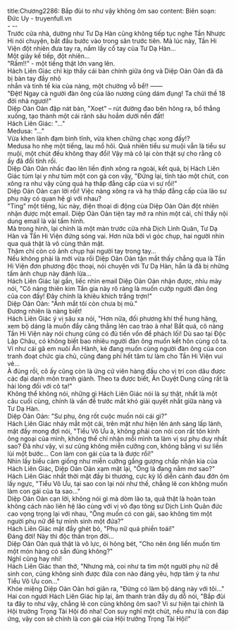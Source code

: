 title:Chương2286: Bắp đùi to như vậy không ôm sao
content:
Biên soạn: Đức Uy - truyenfull.vn<br>- --<br>Trước cửa nhà, dường như Tư Dạ Hàn cũng không tiếp tục nghe Tần Nhược Hi nói chuyện, bắt đầu bước vào trong sân trước tiên. Mà lúc này, Tần Hi Viện đột nhiên đưa tay ra, nắm lấy cổ tay của Tư Dạ Hàn...<br>Một giây kế tiếp, đột nhiên...<br>"Rầm!!" - một tiếng thật lớn vang lên.<br>Hách Liên Giác chỉ kịp thấy cái bàn chính giữa ông và Diệp Oản Oản đã đã bị bàn tay đầy nhỏ<br>nhắn và tinh tế kia của nàng, một chưởng vỗ bể!! ——<br>"Đệt! Ngay cả người đàn ông của lão nương cũng dám đụng! Ta chửi thề 18 đời nhà ngươi!"<br>Diệp Oản Oản đập nát bàn, "Xoẹt" – rút đường đao bên hông ra, bổ thẳng xuống, tạo thành một cái rãnh sâu hoắm dưới nền đất!<br>Hách Liên Giác: "..."<br>Medusa: "..."<br>Vừa khen lãnh đạm bình tĩnh, vừa khen chững chạc xong đấy!?<br>Medusa ho nhẹ một tiếng, lau mồ hôi. Quả nhiên tiểu sư muội vẫn là tiểu sư muội, một chút đều không thay đổi! Vậy mà cô lại còn thật sự cho rằng cô ấy đã đổi tính rồi.<br>Diệp Oản Oản nhấc đao lên liền định xông ra ngoài, kết quả, bị Hách Liên Giác túm lại y như túm một con gà con vậy, "Đứng lại, tỉnh táo một chút, con xông ra như vậy cũng quá hạ thấp đẳng cấp của vi sư rồi!"<br>Diệp Oản Oản cạn lời rồi! Việc nàng xông ra và hạ thấp đẳng cấp của lão sư phụ này có quan hệ gì với nhau?<br>"Ting" một tiếng, lúc này, điện thoại di động của Diệp Oản Oản đột nhiên nhận được một email. Diệp Oản Oản tiện tay mở ra nhìn một cái, chỉ thấy nội dung email là vài tấm hình.<br>Mà trong hình, lại chính là một màn trước cửa nhà Dịch Linh Quân, Tư Dạ Hàn và Tần Hi Viện đứng sóng vai. Hơn nữa bởi vì góc chụp, hai người nhìn qua quả thật là vô cùng thân mật.<br>Thậm chí còn có ảnh chụp hai người tay trong tay...<br>Nếu không phải là mới vừa rồi Diệp Oản Oản tận mắt thấy chẳng qua là Tần Hi Viện đơn phương độc thoại, nói chuyện với Tư Dạ Hàn, hẳn là đã bị những tấm ảnh chụp này đánh lừa...<br>Hách Liên Giác lại gần, liếc nhìn email Diệp Oản Oản nhận được, nhíu mày nói, "Cô nàng thiên kim Tần gia này rõ ràng là muốn cướp người đàn ông của con đấy! Đây chính là khiêu khích trắng trợn!"<br>Diệp Oản Oản: "Ánh mắt tôi còn chưa bị mù."<br>Đương nhiên là nàng biết!<br>Hách Liên Giác ý vị sâu xa nói, "Hơn nữa, đối phương khí thế hung hăng, xem bộ dáng là muốn đẩy căng thẳng lên cao trào à nha! Bất quá, cô nàng Tần Hi Viện này nói chung cũng có đủ tiền vốn để phách lối! Dù sao tại Độc Lập Châu, có không biết bao nhiêu người đàn ông muốn kết hôn cùng cô ta. Ví như cái gã em nuôi Ân Hành, kẻ đang muốn cùng người đàn ông của con tranh đoạt chức gia chủ, cũng đang phí hết tâm tư làm cho Tần Hi Viện vui vẻ...<br>À đúng rồi, cô ấy cũng còn là ứng cử viên hàng đầu cho vị trí con dâu được các đại danh môn tranh giành. Theo ta được biết, Ân Duyệt Dung cũng rất là hài lòng đối với cô ta!"<br>Không thể không nói, những gì Hách Liên Giác nói là sự thật, nhất là một câu cuối cùng, chính là vấn đề trước mắt khó giải quyết nhất giữa nàng và Tư Dạ Hàn.<br>Diệp Oản Oản: "Sư phụ, ông rốt cuộc muốn nói cái gì?"<br>Hách Liên Giác nháy mắt một cái, trên mặt như hiện lên ánh sáng lấp lánh, mặt đầy mong đợi nói, "Tiểu Vô Ưu à, không phải con nói con rất tôn kính ông ngoại của mình, không thể chỉ nhận mỗi mình ta làm vị sư phụ duy nhất sao? Đã như vậy, vi sư cũng không miễn cưỡng con, không bằng vi sư liền lùi một bước... Con làm con gái của ta là được rồi!"<br>Nhìn lấy biểu cảm giống như miễn cưỡng gắng gượng chấp nhận kia của Hách Liên Giác, Diệp Oản Oản xạm mặt lại, "Ông là đang nằm mơ sao?"<br>Hách Liên Giác nhất thời mặt đầy bi thương, cực kỳ lố diễn cảnh đau đớn ôm lấy ngực, "Tiểu Vô Ưu, tại sao con lại nói như thế, chẳng lẽ con không muốn làm con gái của ta sao..."<br>Diệp Oản Oản cạn lời, không nói gì mà dòm lão ta, quả thật là hoàn toàn không cách nào liên hệ lão cùng với vị võ đạo tông sư Dịch Linh Quân đức cao vọng trọng lại với nhau, "Ông muốn có con gái, sao không tìm một người phụ nữ để tự mình sinh một đứa?"<br>Hách Liên Giác mặt đầy ghét bỏ, "Phụ nữ quá phiền toái!"<br>Đáng đời! Này thì độc thân trọn đời...<br>Diệp Oản Oản quả thật là vô lực, ói hỏng bét, "Cho nên ông liền muốn tìm một món hàng có sẵn đúng không?"<br>Nghĩ cũng hay nhỉ!<br>Hách Liên Giác than thở, "Nhưng mà, coi như ta tìm một người phụ nữ để sinh con, cũng không sinh được đứa con nào đáng yêu, hợp tâm ý ta như Tiểu Vô Ưu con..."<br>Khóe miệng Diệp Oản Oản hơi giãn ra, "Đừng có làm bộ dáng này với tôi..."<br>Hai con ngươi Hách Liên Giác híp lại, âm thanh tràn đầy dụ dỗ nói, "Bắp đùi ta đây to như vậy, chẳng lẽ con cũng không ôm sao? Vi sư hiện tại chính là Hội trưởng Trọng Tài Hội đó nha! Con suy nghĩ một chút, nếu như là con đáp ứng, vậy con sẽ chính là con gái của Hội trưởng Trọng Tài Hội!"